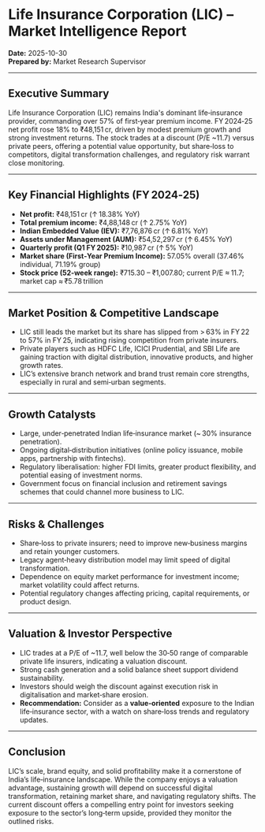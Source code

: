 # Life Insurance Corporation (LIC) – Market Intelligence Report

**Date:** 2025-10-30  
**Prepared by:** Market Research Supervisor

---

## Executive Summary

Life Insurance Corporation (LIC) remains India's dominant life‑insurance provider, commanding over 57% of first‑year premium income. FY 2024‑25 net profit rose 18% to ₹48,151 cr, driven by modest premium growth and strong investment returns. The stock trades at a discount (P/E ~11.7) versus private peers, offering a potential value opportunity, but share‑loss to competitors, digital transformation challenges, and regulatory risk warrant close monitoring.

---

## Key Financial Highlights (FY 2024‑25)

- **Net profit:** ₹48,151 cr (↑ 18.38% YoY)
- **Total premium income:** ₹4,88,148 cr (↑ 2.75% YoY)
- **Indian Embedded Value (IEV):** ₹7,76,876 cr (↑ 6.81% YoY)
- **Assets under Management (AUM):** ₹54,52,297 cr (↑ 6.45% YoY)
- **Quarterly profit (Q1 FY 2025):** ₹10,987 cr (↑ 5% YoY)
- **Market share (First‑Year Premium Income):** 57.05% overall (37.46% individual, 71.19% group)
- **Stock price (52‑week range):** ₹715.30 – ₹1,007.80; current P/E ≈ 11.7; market cap ≈ ₹5.78 trillion

---

## Market Position & Competitive Landscape

- LIC still leads the market but its share has slipped from > 63% in FY 22 to 57% in FY 25, indicating rising competition from private insurers.
- Private players such as HDFC Life, ICICI Prudential, and SBI Life are gaining traction with digital distribution, innovative products, and higher growth rates.
- LIC’s extensive branch network and brand trust remain core strengths, especially in rural and semi‑urban segments.

---

## Growth Catalysts

- Large, under‑penetrated Indian life‑insurance market (~ 30% insurance penetration).
- Ongoing digital‑distribution initiatives (online policy issuance, mobile apps, partnership with fintechs).
- Regulatory liberalisation: higher FDI limits, greater product flexibility, and potential easing of investment norms.
- Government focus on financial inclusion and retirement savings schemes that could channel more business to LIC.

---

## Risks & Challenges

- Share‑loss to private insurers; need to improve new‑business margins and retain younger customers.
- Legacy agent‑heavy distribution model may limit speed of digital transformation.
- Dependence on equity market performance for investment income; market volatility could affect returns.
- Potential regulatory changes affecting pricing, capital requirements, or product design.

---

## Valuation & Investor Perspective

- LIC trades at a P/E of ~11.7, well below the 30‑50 range of comparable private life insurers, indicating a valuation discount.
- Strong cash generation and a solid balance sheet support dividend sustainability.
- Investors should weigh the discount against execution risk in digitalisation and market‑share erosion.
- **Recommendation:** Consider as a **value‑oriented** exposure to the Indian life‑insurance sector, with a watch on share‑loss trends and regulatory updates.

---

## Conclusion

LIC’s scale, brand equity, and solid profitability make it a cornerstone of India’s life‑insurance landscape. While the company enjoys a valuation advantage, sustaining growth will depend on successful digital transformation, retaining market share, and navigating regulatory shifts. The current discount offers a compelling entry point for investors seeking exposure to the sector’s long‑term upside, provided they monitor the outlined risks.
